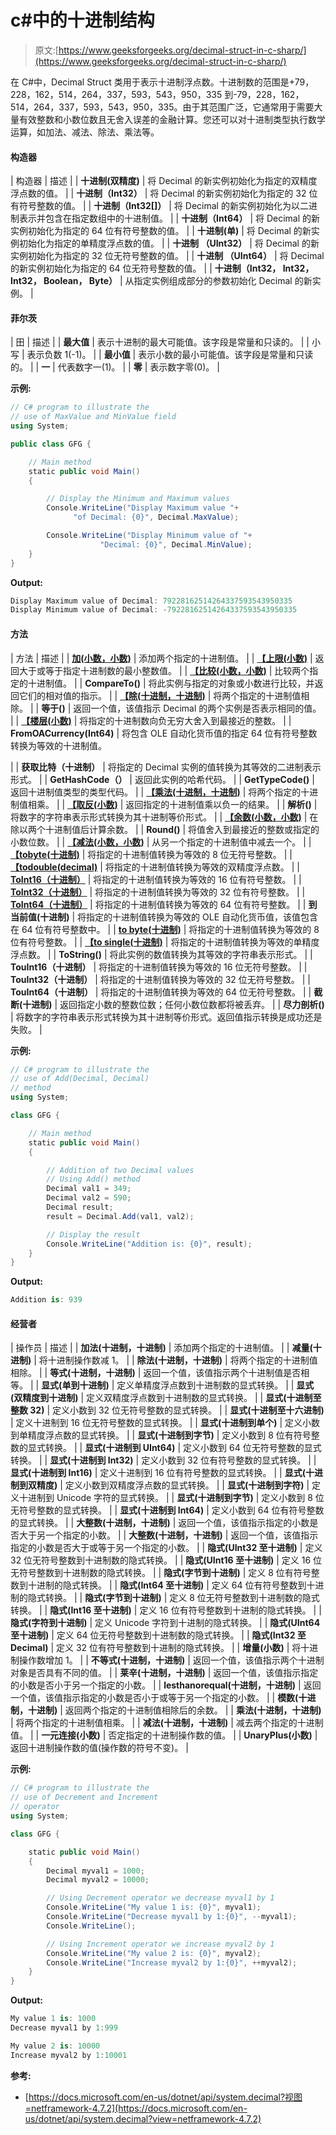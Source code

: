# c#中的十进制结构

> 原文:[https://www.geeksforgeeks.org/decimal-struct-in-c-sharp/](https://www.geeksforgeeks.org/decimal-struct-in-c-sharp/)

在 C#中，Decimal Struct 类用于表示十进制浮点数。十进制数的范围是+79，228，162，514，264，337，593，543，950，335 到-79，228，162，514，264，337，593，543，950，335。由于其范围广泛，它通常用于需要大量有效整数和小数位数且无舍入误差的金融计算。您还可以对十进制类型执行数学运算，如加法、减法、除法、乘法等。

#### 构造器

| 构造器 | 描述 |
| **十进制(双精度)** | 将 Decimal 的新实例初始化为指定的双精度浮点数的值。 |
| **十进制（Int32）** | 将 Decimal 的新实例初始化为指定的 32 位有符号整数的值。 |
| **十进制（Int32[]）** | 将 Decimal 的新实例初始化为以二进制表示并包含在指定数组中的十进制值。 |
| **十进制（Int64）** | 将 Decimal 的新实例初始化为指定的 64 位有符号整数的值。 |
| **十进制(单)** | 将 Decimal 的新实例初始化为指定的单精度浮点数的值。 |
| **十进制 （UInt32）** | 将 Decimal 的新实例初始化为指定的 32 位无符号整数的值。 |
| **十进制 （UInt64）** | 将 Decimal 的新实例初始化为指定的 64 位无符号整数的值。 |
| **十进制（Int32， Int32， Int32， Boolean， Byte）** | 从指定实例组成部分的参数初始化 Decimal 的新实例。 |

#### 菲尔茨

| 田 | 描述 |
| **最大值** | 表示十进制的最大可能值。该字段是常量和只读的。 |
| 小写 | 表示负数 1(-1)。 |
| **最小值** | 表示小数的最小可能值。该字段是常量和只读的。 |
| **一** | 代表数字一(1)。 |
| **零** | 表示数字零(0)。 |

**示例:**

```cs
// C# program to illustrate the
// use of MaxValue and MinValue field
using System;

public class GFG {

    // Main method
    static public void Main()
    {

        // Display the Minimum and Maximum values
        Console.WriteLine("Display Maximum value "+ 
              "of Decimal: {0}", Decimal.MaxValue);

        Console.WriteLine("Display Minimum value of "+
                    "Decimal: {0}", Decimal.MinValue);
    }
}
```

**Output:**

```cs
Display Maximum value of Decimal: 79228162514264337593543950335
Display Minimum value of Decimal: -79228162514264337593543950335

```

#### 方法

| 方法 | 描述 |
| **[加(小数，小数)](https://www.geeksforgeeks.org/decimal-add-method-in-c-sharp/)** | 添加两个指定的十进制值。 |
| **[【上限(小数)](https://www.geeksforgeeks.org/decimal-ceiling-method-in-c-sharp/)** | 返回大于或等于指定十进制数的最小整数值。 |
| **[【比较(小数，小数)](https://www.geeksforgeeks.org/decimal-compare-method-in-c-sharp/)** | 比较两个指定的十进制值。 |
| **CompareTo()** | 将此实例与指定的对象或小数进行比较，并返回它们的相对值的指示。 |
| **[【除(十进制，十进制)](https://www.geeksforgeeks.org/decimal-divide-method-in-c-sharp/)** | 将两个指定的十进制值相除。 |
| **等于()** | 返回一个值，该值指示 Decimal 的两个实例是否表示相同的值。 |
| **[【楼层(小数)](https://www.geeksforgeeks.org/decimal-floor-method-in-c-sharp/)** | 将指定的十进制数向负无穷大舍入到最接近的整数。 |
| **FromOACurrency(Int64)** | 将包含 OLE 自动化货币值的指定 64 位有符号整数转换为等效的十进制值。

 |
| **获取比特（十进制）** | 将指定的 Decimal 实例的值转换为其等效的二进制表示形式。 |
| **GetHashCode（）** | 返回此实例的哈希代码。 |
| **GetTypeCode()** | 返回十进制值类型的类型代码。 |
| **[【乘法(十进制，十进制)](https://www.geeksforgeeks.org/decimal-multiply-method-in-c-sharp/)** | 将两个指定的十进制值相乘。 |
| **[【取反(小数)](https://www.geeksforgeeks.org/decimal-negate-method-in-c-sharp/)** | 返回指定的十进制值乘以负一的结果。 |
| **解析()** | 将数字的字符串表示形式转换为其十进制等价形式。 |
| **[【余数(小数，小数)](https://www.geeksforgeeks.org/decimal-remainder-method-in-c-sharp/)** | 在除以两个十进制值后计算余数。 |
| **Round()** | 将值舍入到最接近的整数或指定的小数位数。 |
| **[【减法(小数，小数)](https://www.geeksforgeeks.org/decimal-subtract-method-in-c-sharp/)** | 从另一个指定的十进制值中减去一个。 |
| **[【tobyte(十进制)](https://www.geeksforgeeks.org/decimal-tobyte-method-in-c-sharp/)** | 将指定的十进制值转换为等效的 8 位无符号整数。 |
| **[【todouble(decimal)](https://www.geeksforgeeks.org/decimal-todouble-method-in-c-sharp/)** | 将指定的十进制值转换为等效的双精度浮点数。 |
| **[ToInt16（十进制）](https://www.geeksforgeeks.org/decimal-toint16-method-in-c-sharp/)** | 将指定的十进制值转换为等效的 16 位有符号整数。 |
| **[ToInt32（十进制）](https://www.geeksforgeeks.org/decimal-toint32-method-in-c-sharp/)** | 将指定的十进制值转换为等效的 32 位有符号整数。 |
| **[ToInt64（十进制）](https://www.geeksforgeeks.org/decimal-toint64-method-in-c-sharp/)** | 将指定的十进制值转换为等效的 64 位有符号整数。 |
| **到当前值(十进制)** | 将指定的十进制值转换为等效的 OLE 自动化货币值，该值包含在 64 位有符号整数中。 |
| **[to byte(十进制)](https://www.geeksforgeeks.org/decimal-tosbyte-method-in-c-sharp/)** | 将指定的十进制值转换为等效的 8 位有符号整数。 |
| **[【to single(十进制)](https://www.geeksforgeeks.org/decimal-tosingle-method-in-c-sharp/)** | 将指定的十进制值转换为等效的单精度浮点数。 |
| **ToString()** | 将此实例的数值转换为其等效的字符串表示形式。 |
| **TouInt16（十进制）** | 将指定的十进制值转换为等效的 16 位无符号整数。 |
| **TouInt32（十进制）** | 将指定的十进制值转换为等效的 32 位无符号整数。 |
| **TouInt64（十进制）** | 将指定的十进制值转换为等效的 64 位无符号整数。 |
| **截断(十进制)** | 返回指定小数的整数位数；任何小数位数都将被丢弃。 |
| **尽力剖析()** | 将数字的字符串表示形式转换为其十进制等价形式。返回值指示转换是成功还是失败。 |

**示例:**

```cs
// C# program to illustrate the
// use of Add(Decimal, Decimal)
// method
using System;

class GFG {

    // Main method
    static public void Main()
    {

        // Addition of two Decimal values
        // Using Add() method
        Decimal val1 = 349;
        Decimal val2 = 590;
        Decimal result;
        result = Decimal.Add(val1, val2);

        // Display the result
        Console.WriteLine("Addition is: {0}", result);
    }
}
```

**Output:**

```cs
Addition is: 939

```

#### 经营者

| 操作员 | 描述 |
| **加法(十进制，十进制)** | 添加两个指定的十进制值。 |
| **减量(十进制)** | 将十进制操作数减 1。 |
| **除法(十进制，十进制)** | 将两个指定的十进制值相除。 |
| **等式(十进制，十进制)** | 返回一个值，该值指示两个十进制值是否相等。 |
| **显式(单到十进制)** | 定义单精度浮点数到十进制数的显式转换。 |
| **显式(双精度到十进制)** | 定义双精度浮点数到十进制数的显式转换。 |
| **显式(十进制至整数 32)** | 定义小数到 32 位无符号整数的显式转换。 |
| **显式(十进制至十六进制)** | 定义十进制到 16 位无符号整数的显式转换。 |
| **显式(十进制到单个)** | 定义小数到单精度浮点数的显式转换。 |
| **显式(十进制到字节)** | 定义小数到 8 位有符号整数的显式转换。 |
| **显式(十进制到 UInt64)** | 定义小数到 64 位无符号整数的显式转换。 |
| **显式(十进制到 Int32)** | 定义小数到 32 位有符号整数的显式转换。 |
| **显式(十进制到 Int16)** | 定义十进制到 16 位有符号整数的显式转换。 |
| **显式(十进制到双精度)** | 定义小数到双精度浮点数的显式转换。 |
| **显式(十进制到字符)** | 定义十进制到 Unicode 字符的显式转换。 |
| **显式(十进制到字节)** | 定义小数到 8 位无符号整数的显式转换。 |
| **显式(十进制到 Int64)** | 定义小数到 64 位有符号整数的显式转换。 |
| **大整数(十进制，十进制)** | 返回一个值，该值指示指定的小数是否大于另一个指定的小数。 |
| **大整数(十进制，十进制)** | 返回一个值，该值指示指定的小数是否大于或等于另一个指定的小数。 |
| **隐式(UInt32 至十进制)** | 定义 32 位无符号整数到十进制数的隐式转换。 |
| **隐式(UInt16 至十进制)** | 定义 16 位无符号整数到十进制数的隐式转换。 |
| **隐式(字节到十进制)** | 定义 8 位有符号整数到十进制的隐式转换。 |
| **隐式(Int64 至十进制)** | 定义 64 位有符号整数到十进制的隐式转换。 |
| **隐式(字节到十进制)** | 定义 8 位无符号整数到十进制数的隐式转换。 |
| **隐式(Int16 至十进制)** | 定义 16 位有符号整数到十进制的隐式转换。 |
| **隐式(字符到十进制)** | 定义 Unicode 字符到十进制的隐式转换。 |
| **隐式(UInt64 至十进制)** | 定义 64 位无符号整数到十进制数的隐式转换。 |
| **隐式(Int32 至 Decimal)** | 定义 32 位有符号整数到十进制的隐式转换。 |
| **增量(小数)** | 将十进制操作数增加 1。 |
| **不等式(十进制，十进制)** | 返回一个值，该值指示两个十进制对象是否具有不同的值。 |
| **莱辛(十进制，十进制)** | 返回一个值，该值指示指定的小数是否小于另一个指定的小数。 |
| **lesthanorequal(十进制，十进制)** | 返回一个值，该值指示指定的小数是否小于或等于另一个指定的小数。 |
| **模数(十进制，十进制)** | 返回两个指定的十进制值相除后的余数。 |
| **乘法(十进制，十进制)** | 将两个指定的十进制值相乘。 |
| **减法(十进制，十进制)** | 减去两个指定的十进制值。 |
| **一元连接(小数)** | 否定指定的十进制操作数的值。 |
| **UnaryPlus(小数)** | 返回十进制操作数的值(操作数的符号不变)。 |

**示例:**

```cs
// C# program to illustrate the
// use of Decrement and Increment
// operator
using System;

class GFG {

    static public void Main()
    {
        Decimal myval1 = 1000;
        Decimal myval2 = 10000;

        // Using Decrement operator we decrease myval1 by 1
        Console.WriteLine("My value 1 is: {0}", myval1);
        Console.WriteLine("Decrease myval1 by 1:{0}", --myval1);
        Console.WriteLine();

        // Using Increment operator we increase myval2 by 1
        Console.WriteLine("My value 2 is: {0}", myval2);
        Console.WriteLine("Increase myval2 by 1:{0}", ++myval2);
    }
}
```

**Output:**

```cs
My value 1 is: 1000
Decrease myval1 by 1:999

My value 2 is: 10000
Increase myval2 by 1:10001

```

**参考:**

*   [https://docs.microsoft.com/en-us/dotnet/api/system.decimal?视图=netframework-4.7.2](https://docs.microsoft.com/en-us/dotnet/api/system.decimal?view=netframework-4.7.2)
